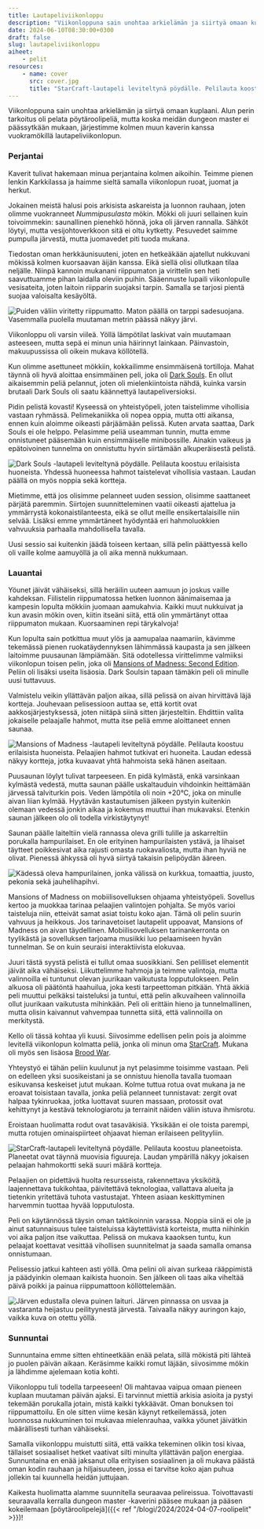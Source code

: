 ```yaml
---
title: Lautapeliviikonloppu
description: "Viikonloppuna sain unohtaa arkielämän ja siirtyä omaan kuplaani. Alun perin tarkoitus oli pelata pöytäroolipeliä, mutta koska meidän dungeon master ei päässytkään mukaan, järjestimme kolmen muun kaverin kanssa vuokramökillä lautapeliviikonlopun."
date: 2024-06-10T08:30:00+0300
draft: false
slug: lautapeliviikonloppu
aiheet:
    - pelit
resources:
    - name: cover
      src: cover.jpg
      title: "StarCraft-lautapeli leviteltynä pöydälle. Pelilauta koostuu planeetoista. Planeetat ovat täynnä muovisia figuureja. Laudan ympärillä näkyy jokaisen pelaajan hahmokortti sekä suuri määrä kortteja."
---
```

Viikonloppuna sain unohtaa arkielämän ja siirtyä omaan kuplaani. Alun perin tarkoitus oli pelata pöytäroolipeliä, mutta koska meidän dungeon master ei päässytkään mukaan, järjestimme kolmen muun kaverin kanssa vuokramökillä lautapeliviikonlopun.

<!--more-->

### Perjantai
Kaverit tulivat hakemaan minua perjantaina kolmen aikoihin. Teimme pienen lenkin Karkkilassa ja haimme sieltä samalla viikonlopun ruoat, juomat ja herkut.

Jokainen meistä halusi pois arkisista askareista ja luonnon rauhaan, joten olimme vuokranneet *Nummipusulasta* mökin. Mökki oli juuri sellainen kuin toivoimmekin: saunallinen pienehkö hönnä, joka oli järven rannalla. Sähköt löytyi, mutta vesijohtoverkkoon sitä ei oltu kytketty. Pesuvedet saimme pumpulla järvestä, mutta juomavedet piti tuoda mukana.

Tiedostan oman herkkäunisuuteni, joten en hetkeäkään ajatellut nukkuvani mökissä kolmen kuorsaavan äijän kanssa. Eikä siellä olisi ollutkaan tilaa neljälle. Niinpä kannoin mukanani riippumaton ja virittelin sen heti saavuttuamme pihan laidalla oleviin puihin. Sääennuste lupaili viikonlopulle vesisateita, joten laitoin riipparin suojaksi tarpin. Samalla se tarjosi pientä suojaa valoisalta kesäyöltä.

![Puiden väliin viritetty riippumatto. Maton päällä on tarppi sadesuojana. Vasemmalla puolella muutaman metrin päässä näkyy järvi.](riippumatto.jpg "Minun yöpaikka, jossa sain kuorsaamisen sijaan kuunnella leppoisaa lintujen laulua.")

Viikonloppu oli varsin viileä. Yöllä lämpötilat laskivat vain muutamaan asteeseen, mutta sepä ei minun unia häirinnyt lainkaan. Päinvastoin, makuupussissa oli oikein mukava köllötellä.

Kun olimme asettuneet mökkiin, kokkailimme ensimmäisenä tortilloja. Mahat täynnä oli hyvä aloittaa ensimmäinen peli, joka oli [Dark Souls](https://boardgamegeek.com/boardgame/197831/dark-souls-the-board-game). En ollut aikaisemmin peliä pelannut, joten oli mielenkiintoista nähdä, kuinka varsin brutaali Dark Souls oli saatu käännettyä lautapeliversioksi.

Pidin pelistä kovasti! Kyseessä on yhteistyöpeli, joten taistelimme vihollisia vastaan ryhmässä. Pelimekaniikka oli nopea oppia, mutta otti aikansa, ennen kuin aloimme oikeasti pärjäämään pelissä. Kuten arvata saattaa, Dark Souls ei ole helppo. Pelasimme peliä useamman tunnin, mutta emme onnistuneet pääsemään kuin ensimmäiselle minibossille. Ainakin vaikeus ja epätoivoinen tunnelma on onnistuttu hyvin siirtämään alkuperäisestä pelistä.

![Dark Souls -lautapeli leviteltynä pöydälle. Pelilauta koostuu erilaisista huoneista. Yhdessä huoneessa hahmot taistelevat vihollisia vastaan. Laudan päällä on myös noppia sekä kortteja.](dark-souls.jpg "Dark Souls ei ole vaikea oppia, mutta tarjoaa mukavan määrän taktikointia ja miettimistä. Onnistuminen vaatii suunnitelman lisäksi yhteistyötä.")

Mietimme, että jos olisimme pelanneet uuden session, olisimme saattaneet pärjätä paremmin. Siirtojen suunnitteleminen vaatii oikeasti ajattelua ja ymmärrystä kokonaistilanteesta, eikä se ollut meille ensikertalaisille niin selvää. Lisäksi emme ymmärtäneet hyödyntää eri hahmoluokkien vahvuuksia parhaalla mahdollisella tavalla.

Uusi sessio sai kuitenkin jäädä toiseen kertaan, sillä pelin päättyessä kello oli vaille kolme aamuyöllä ja oli aika mennä nukkumaan.

### Lauantai
Yöunet jäivät vähäiseksi, sillä heräilin uuteen aamuun jo joskus vaille kahdeksan. Fiilistelin riippumatossa hetken luonnon äänimaisemaa ja kampesin lopulta mökkiin juomaan aamukahvia. Kaikki muut nukkuivat ja kun avasin mökin oven, kiitin itseäni siitä, että olin ymmärtänyt ottaa riippumaton mukaan. Kuorsaaminen repi tärykalvoja!

Kun lopulta sain potkittua muut ylös ja aamupalaa naamariin, kävimme tekemässä pienen ruokatäydennyksen lähimmässä kaupasta ja sen jälkeen laitoimme puusaunan lämpiämään. Sitä odotellessa virittelimme valmiiksi viikonlopun toisen pelin, joka oli [Mansions of Madness: Second Edition](https://boardgamegeek.com/boardgame/205059/mansions-of-madness-second-edition). Peliin oli lisäksi useita lisäosia. Dark Soulsin tapaan tämäkin peli oli minulle uusi tuttavuus.

Valmistelu veikin yllättävän paljon aikaa, sillä pelissä on aivan hirvittävä läjä kortteja. Jouhevaan pelisessioon auttaa se, että kortit ovat aakkosjärjestyksessä, joten niitäpä siinä sitten järjesteltiin. Ehdittiin valita jokaiselle pelaajalle hahmot, mutta itse peliä emme aloittaneet ennen saunaa.

![Mansions of Madness -lautapeli leviteltynä pöydälle. Pelilauta koostuu erilaisista huoneista. Pelaajien hahmot tutkivat eri huoneita. Laudan edessä näkyy kortteja, jotka kuvaavat yhtä hahmoista sekä hänen aseitaan.](mansions-of-madness.jpg "Mansions of Madness -seikkailu alkamassa. Pelilauta oli vielä tässä kohtaa pieni, sillä emme olleet ehtineet tutkia ympäristöä.")

Puusaunan löylyt tulivat tarpeeseen. En pidä kylmästä, enkä varsinkaan kylmästä vedestä, mutta saunan päälle uskaltauduin vihdoinkin heittämään järvessä talviturkin pois. Veden lämpötila oli noin +20°C, joka on minulle aivan liian kylmää. Hyytävän kastautumisen jälkeen pystyin kuitenkin olemaan vedessä jonkin aikaa ja kokemus muuttui ihan mukavaksi. Etenkin saunan jälkeen olo oli todella virkistäytynyt!

Saunan päälle laiteltiin vielä rannassa oleva grilli tulille ja askarreltiin porukalla hampurilaiset. En ole erityinen hampurilaisten ystävä, ja lihaiset täytteet poikkesivat aika rajusti omasta ruokavaliosta, mutta ihan hyviä ne olivat. Pienessä ähkyssä oli hyvä siirtyä takaisin pelipöydän ääreen.

![Kädessä oleva hampurilainen, jonka välissä on kurkkua, tomaattia, juusto, pekonia sekä jauhelihapihvi.](hamppari.jpg "En ole kovin suuri hampurilaisten ystävä, mutta kyllähän tämä alas meni, vaikka olikin aika kaukana omasta ruokavaliosta.")

Mansions of Madness on mobiilisovelluksen ohjaama yhteistyöpeli. Sovellus kertoo ja muokkaa tarinaa pelaajien valintojen pohjalta. Se myös varioi taisteluja niin, etteivät samat asiat toistu koko ajan. Tämä oli pelin suurin vahvuus ja heikkous. Jos tarinavetoiset lautapelit uppoavat, Mansions of Madness on aivan täydellinen. Mobiilisovelluksen tarinankerronta on tyylikästä ja sovelluksen tarjoama musiikki luo pelaamiseen hyvän tunnelman. Se on kuin seuraisi interaktiivista elokuvaa.

Juuri tästä syystä pelistä ei tullut omaa suosikkiani. Sen pelilliset elementit jäivät aika vähäiseksi. Liikuttelimme hahmoja ja teimme valintoja, mutta valinnoilla ei tuntunut olevan juurikaan vaikutusta lopputulokseen. Pelin alkuosa oli päätöntä haahuilua, joka kesti tarpeettoman pitkään. Yhtä äkkiä peli muuttui pelkäksi taisteluksi ja tuntui, että pelin alkuvaiheen valinnoilla ollut juurikaan vaikutusta mihinkään. Peli oli erittäin hieno ja tunnelmallinen, mutta olisin kaivannut vahvempaa tunnetta siitä, että valinnoilla on merkitystä.

Kello oli tässä kohtaa yli kuusi. Siivosimme edellisen pelin pois ja aloimme levitellä viikonlopun kolmatta peliä, jonka oli minun oma [StarCraft](https://boardgamegeek.com/boardgame/22827/starcraft-the-board-game). Mukana oli myös sen lisäosa [Brood War](https://boardgamegeek.com/boardgameexpansion/38796/starcraft-the-board-game-brood-war-expansion).

Yhteystyö ei tähän peliin kuulunut ja nyt pelasimme toisimme vastaan. Peli on edelleen yksi suosikeistani ja se onnistuu hienolla tavalla tuomaan esikuvansa keskeiset jutut mukaan. Kolme tuttua rotua ovat mukana ja ne eroavat toisistaan tavalla, jonka peliä pelanneet tunnistavat: zergit ovat halpaa tykinruokaa, jotka luottavat suuren massaan, protossit ovat kehittynyt ja kestävä teknologiarotu ja terrainit näiden väliin istuva ihmisrotu.

Eroistaan huolimatta rodut ovat tasaväkisiä. Yksikään ei ole toista parempi, mutta rotujen ominaispiirteet ohjaavat hieman erilaiseen pelityyliin.

![StarCraft-lautapeli leviteltynä pöydälle. Pelilauta koostuu planeetoista. Planeetat ovat täynnä muovisia figuureja. Laudan ympärillä näkyy jokaisen pelaajan hahmokortti sekä suuri määrä kortteja.](cover.jpg "StarCraft-rähinä käynnissä. Olin tässä kohtaa niin alakynnessä, ettei minun hahmoa juuri kentällä näy. Zergit ja protossit ottavat keskenään yhteen.")

Pelaajien on pidettävä huolta resursseista, rakennettava yksiköitä, laajennettava tukikohtaa, päivitettävä teknologiaa, vallattava alueita ja tietenkin yritettävä tuhota vastustajat. Yhteen asiaan keskittyminen harvemmin tuottaa hyvää lopputulosta.

Peli on käytännössä täysin oman taktikoinnin varassa. Noppia siinä ei ole ja ainut satunnaisuus tulee taisteluissa käytettävistä korteista, mutta niihinkin voi aika paljon itse vaikuttaa. Pelissä on mukava kaaoksen tuntu, kun pelaajat koettavat vesittää vihollisen suunnitelmat ja saada samalla omansa onnistumaan.

Pelisessio jatkui kahteen asti yöllä. Oma pelini oli aivan surkeaa rääppimistä ja päädyinkin olemaan kaikista huonoin. Sen jälkeen oli taas aika viheltää päivä poikki ja painua riippumattoon köllöttelemään.

![Järven edustalla oleva puinen laituri. Järven pinnassa on usvaa ja vastaranta heijastuu peilityynestä järvestä. Taivaalla näkyy auringon kajo, vaikka kuva on otettu yöllä.](jarvi.jpg "Tyynen järven pintaa koristanut usva loi mukavan tunnelman valoisaan kesäyöhön.")

### Sunnuntai

Sunnuntaina emme sitten ehtineetkään enää pelata, sillä mökistä piti lähteä jo puolen päivän aikaan. Keräsimme kaikki romut läjään, siivosimme mökin ja lähdimme ajelemaan kotia kohti.

Viikonloppu tuli todella tarpeeseen! Oli mahtavaa vaipua omaan pieneen kuplaan muutaman päivän ajaksi. Ei tarvinnut miettiä arkisia asioita ja pystyi tekemään porukalla jotain, mistä kaikki tykkäävät. Oman bonuksen toi riippumattoilu. En ole sitten viime kesän käynyt retkeilemässä, joten luonnossa nukkuminen toi mukavaa mielenrauhaa, vaikka yöunet jäivätkin määrällisesti turhan vähäiseksi.

Samalla viikonloppu muistutti siitä, että vaikka tekeminen olikin tosi kivaa, tällaiset sosiaaliset hetket vaativat silti minulta yllättävän paljon energiaa. Sunnuntaina en enää jaksanut olla erityisen sosiaalinen ja oli mukava päästä oman kodin rauhaan ja hiljaisuuteen, jossa ei tarvitse koko ajan puhua jollekin tai kuunnella heidän juttujaan.

Kaikesta huolimatta alamme suunnitella seuraavaa pelireissua. Toivottavasti seuraavalla kerralla dungeon master -kaverini pääsee mukaan ja pääsen kokeilemaan [pöytäroolipelejä]({{< ref "/blogi/2024/2024-04-07-roolipelit" >}})!
